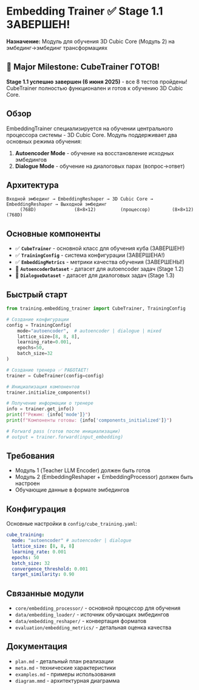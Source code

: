 # Embedding Trainer ✅ Stage 1.1 ЗАВЕРШЕН!

**Назначение:** Модуль для обучения 3D Cubic Core (Модуль 2) на эмбединг→эмбединг трансформациях

## 🎉 Major Milestone: CubeTrainer ГОТОВ!

**Stage 1.1 успешно завершен (6 июня 2025)** - все 8 тестов пройдены!
CubeTrainer полностью функционален и готов к обучению 3D Cubic Core.

## Обзор

EmbeddingTrainer специализируется на обучении центрального процессора системы - 3D Cubic Core. Модуль поддерживает два основных режима обучения:

1. **Autoencoder Mode** - обучение на восстановление исходных эмбедингов
2. **Dialogue Mode** - обучение на диалоговых парах (вопрос→ответ)

## Архитектура

```
Входной эмбединг → EmbeddingReshaper → 3D Cubic Core → EmbeddingReshaper → Выходной эмбединг
     (768D)              (8×8×12)         (процессор)        (8×8×12)           (768D)
```

## Основные компоненты

- ✅ **`CubeTrainer`** - основной класс для обучения куба (ЗАВЕРШЕН!)
- ✅ **`TrainingConfig`** - система конфигурации (ЗАВЕРШЕНА!)
- ✅ **`EmbeddingMetrics`** - метрики качества обучения (ЗАВЕРШЕНЫ!)
- 🚀 **`AutoencoderDataset`** - датасет для autoencoder задач (Stage 1.2)
- 💬 **`DialogueDataset`** - датасет для диалоговых задач (Stage 1.3)

## Быстрый старт

```python
from training.embedding_trainer import CubeTrainer, TrainingConfig

# Создание конфигурации
config = TrainingConfig(
    mode="autoencoder",  # autoencoder | dialogue | mixed
    lattice_size=[8, 8, 8],
    learning_rate=0.001,
    epochs=50,
    batch_size=32
)

# Создание тренера ✅ РАБОТАЕТ!
trainer = CubeTrainer(config=config)

# Инициализация компонентов
trainer.initialize_components()

# Получение информации о тренере
info = trainer.get_info()
print(f"Режим: {info['mode']}")
print(f"Компоненты готовы: {info['components_initialized']}")

# Forward pass (готов после инициализации)
# output = trainer.forward(input_embedding)
```

## Требования

- Модуль 1 (Teacher LLM Encoder) должен быть готов
- Модуль 2 (EmbeddingReshaper + EmbeddingProcessor) должен быть настроен
- Обучающие данные в формате эмбедингов

## Конфигурация

Основные настройки в `config/cube_training.yaml`:

```yaml
cube_training:
  mode: "autoencoder" # autoencoder | dialogue
  lattice_size: [8, 8, 8]
  learning_rate: 0.001
  epochs: 50
  batch_size: 32
  convergence_threshold: 0.001
  target_similarity: 0.90
```

## Связанные модули

- `core/embedding_processor/` - основной процессор для обучения
- `data/embedding_loader/` - источник обучающих эмбедингов
- `data/embedding_reshaper/` - конвертация форматов
- `evaluation/embedding_metrics/` - детальная оценка качества

## Документация

- `plan.md` - детальный план реализации
- `meta.md` - технические характеристики
- `examples.md` - примеры использования
- `diagram.mmd` - архитектурная диаграмма
